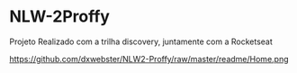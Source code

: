 # NLW-2Proffy
Projeto Realizado com a trilha discovery, juntamente com a Rocketseat 

https://github.com/dxwebster/NLW2-Proffy/raw/master/readme/Home.png
